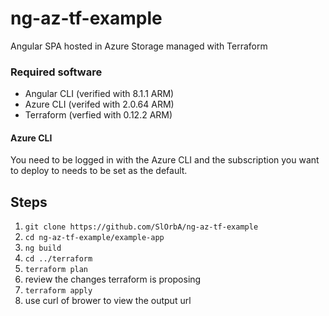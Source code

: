 # ng-az-tf-example
Angular SPA hosted in Azure Storage managed with Terraform

### Required software
* Angular CLI (verified with 8.1.1 ARM)
* Azure CLI (verifed with 2.0.64 ARM)
* Terraform (verfied with 0.12.2 ARM)

#### Azure CLI
You need to be logged in with the Azure CLI and the subscription you want to deploy to needs to be set as the default.

## Steps
1. `git clone https://github.com/SlOrbA/ng-az-tf-example`
1. `cd ng-az-tf-example/example-app`
1. `ng build`
1. `cd ../terraform`
1. `terraform plan`
1. review the changes terraform is proposing
1. `terraform apply`
1. use curl of brower to view the output url

